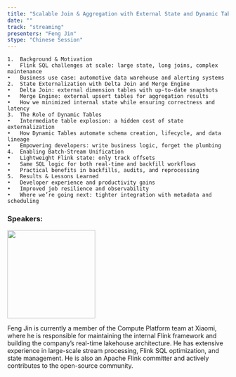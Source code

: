 ```yaml
---
title: "Scalable Join & Aggregation with External State and Dynamic Tables"
date: ""
track: "streaming"
presenters: "Feng Jin"
stype: "Chinese Session"
--- 
```


	1.	Background & Motivation
	•	Flink SQL challenges at scale: large state, long joins, complex maintenance
	•	Business use case: automotive data warehouse and alerting systems
	2.	State Externalization with Delta Join and Merge Engine
	•	Delta Join: external dimension tables with up-to-date snapshots
	•	Merge Engine: external upsert tables for aggregation results
	•	How we minimized internal state while ensuring correctness and latency
	3.	The Role of Dynamic Tables
	•	Intermediate table explosion: a hidden cost of state externalization
	•	How Dynamic Tables automate schema creation, lifecycle, and data lineage
	•	Empowering developers: write business logic, forget the plumbing
	4.	Enabling Batch-Stream Unification
	•	Lightweight Flink state: only track offsets
	•	Same SQL logic for both real-time and backfill workflows
	•	Practical benefits in backfills, audits, and reprocessing
	5.	Results & Lessons Learned
	•	Developer experience and productivity gains
	•	Improved job resilience and observability
	•	Where we’re going next: tighter integration with metadata and scheduling



### Speakers:

<img src="https://sessionize.com/image/849a-400o400o1-JY6LVQLecrGWcQHMZZkw7V.jpg" width="200" /><br/>

Feng Jin is currently a member of the Compute Platform team at Xiaomi, where he is responsible for maintaining the internal Flink framework and building the company’s real-time lakehouse architecture. He has extensive experience in large-scale stream processing, Flink SQL optimization, and state management. He is also an Apache Flink committer and actively contributes to the open-source community.